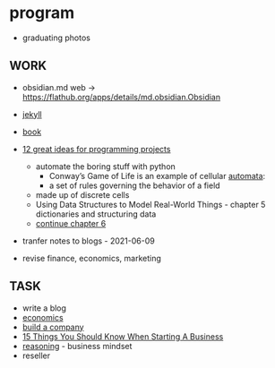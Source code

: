 # program
- graduating photos

## WORK
- obsidian.md web -> https://flathub.org/apps/details/md.obsidian.Obsidian
- [jekyll](jekyll)
- [book](book)

- [12 great ideas for programming projects](https://filipesilva.me/blog/12-great-ideas-for-programming-projects-that-people-will-use/)
     - automate the boring stuff with python
          - Conway’s Game of Life is an example of cellular [automata](automata):
          - a set of rules governing the behavior of a field
     - made up of discrete cells
     - Using Data Structures to Model Real-World Things - chapter 5 dictionaries and structuring data
     - [continue chapter 6](https://automatetheboringstuff.com/2e/chapter6/)
- tranfer notes to blogs - 2021-06-09
- revise finance, economics, marketing

## TASK

- write a blog
- [economics](economics)
- [build a company](build-a-company)
- [15 Things You Should Know When Starting A Business](15-Things-You-Should-Know-When-Starting-A-Business)
- [reasoning](reasoning) - business mindset
- reseller
